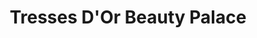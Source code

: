 ---
title: "Tresses D'Or Beauty Palace"
url: /allston/tresses-dor-beauty-palace/
shop: hairdresser
---